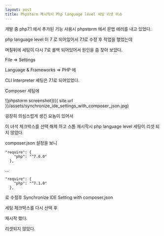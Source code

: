 ```yaml
---
layout: post
title: Phpstorm 재시작시 Php language level 세팅 리셋 이슈
---
```


개발 중 php7.1 에서 추가된 기능 사용시 phpstorm 에서 문법 에러를 내고 있었다.

php language level 이 7 로 되어있어서 7.1로 수정 후 작업을 했었는데

며칠뒤에 세팅이 다시 7로 롤백 되어있어서 원인을 좀 찾아 보았다.

File => Settings

Language & Frameworks => PHP 에

CLI Interpreter 세팅은 7.1로 되어있었다.

Composer 세팅에

![phpstorm screenshot]({{ site.url }}/assets/synchronize_ide_settings_with_composer_json.jpg)

굉장히 의심스럽게 생긴 요놈이 있어서

이 녀석 체크박스를 선택 해제 하고 스톰 재시작시 php language level 세팅이 리셋 되지 않았다.

composer.json 설정을 보니

```
"require": {
    "php": "^7.0.0"
  },

```


...


```
"require": {
    "php": "^7.1.0"
  },

```

로 수정후 Synchronize IDE Setting with composer.json

세팅 체크박스를 다시 선택 후

재시작 했다.

리셋되지 않았다.

